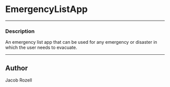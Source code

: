 # EmergencyListApp

___
### Description 
An emergency list app that can be used for any emergency or disaster in which the user needs to evacuate.
___
## Author
Jacob Rozell
